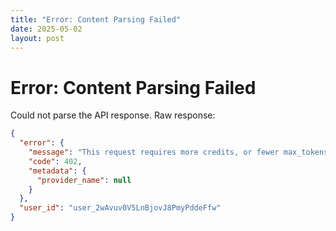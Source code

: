 ```yaml
---
title: "Error: Content Parsing Failed"
date: 2025-05-02
layout: post
---
```


# Error: Content Parsing Failed

Could not parse the API response. Raw response:

```json
{
  "error": {
    "message": "This request requires more credits, or fewer max_tokens. You requested up to 100 tokens, but can only afford 27. To increase, visit https://openrouter.ai/settings/credits and upgrade to a paid account",
    "code": 402,
    "metadata": {
      "provider_name": null
    }
  },
  "user_id": "user_2wAvuv0V5LnBjovJ8PmyPddeFfw"
}
```